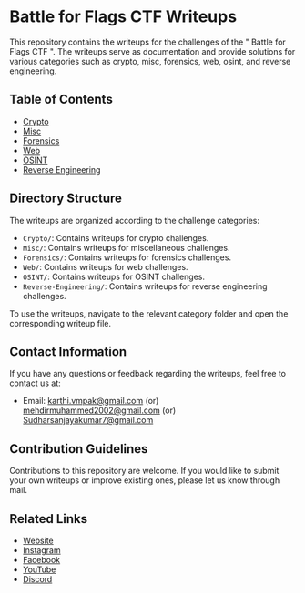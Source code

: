 # Battle for Flags CTF Writeups

This repository contains the writeups for the challenges of the " Battle for Flags CTF ". The writeups serve as documentation and provide solutions for various categories such as crypto, misc, forensics, web, osint, and reverse engineering.

## Table of Contents

- [Crypto](#Crypto)
- [Misc](#Misc)
- [Forensics](#Forensics)
- [Web](#Web)
- [OSINT](#OSINT)
- [Reverse Engineering](#Reverse-Engineering)

## Directory Structure

The writeups are organized according to the challenge categories:

- `Crypto/`: Contains writeups for crypto challenges.
- `Misc/`: Contains writeups for miscellaneous challenges.
- `Forensics/`: Contains writeups for forensics challenges.
- `Web/`: Contains writeups for web challenges.
- `OSINT/`: Contains writeups for OSINT challenges.
- `Reverse-Engineering/`: Contains writeups for reverse engineering challenges.

To use the writeups, navigate to the relevant category folder and open the corresponding writeup file.

## Contact Information

If you have any questions or feedback regarding the writeups, feel free to contact us at:

- Email: karthi.vmpak@gmail.com   (or)  mehdirmuhammed2002@gmail.com   (or)   Sudharsanjayakumar7@gmail.com           
                 
## Contribution Guidelines

Contributions to this repository are welcome. If you would like to submit your own writeups or improve existing ones, please let us know through mail.

## Related Links

- [Website](https://srmveccys.blogspot.com/)
- [Instagram](https://instagram.com/whitehatians)
- [Facebook](https://facebook.com/srmveccyswhitehatians)
- [YouTube](https://youtube.com/@srmvec_cys_whitehatians)
- [Discord](https://discord.gg/w77zzjVkEB)
